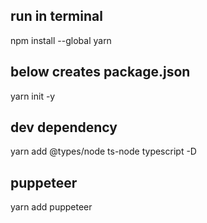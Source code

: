 ## run in terminal
npm install --global yarn

## below creates package.json 
yarn init -y

## dev dependency
yarn add @types/node ts-node typescript -D  

## puppeteer
yarn add puppeteer 



